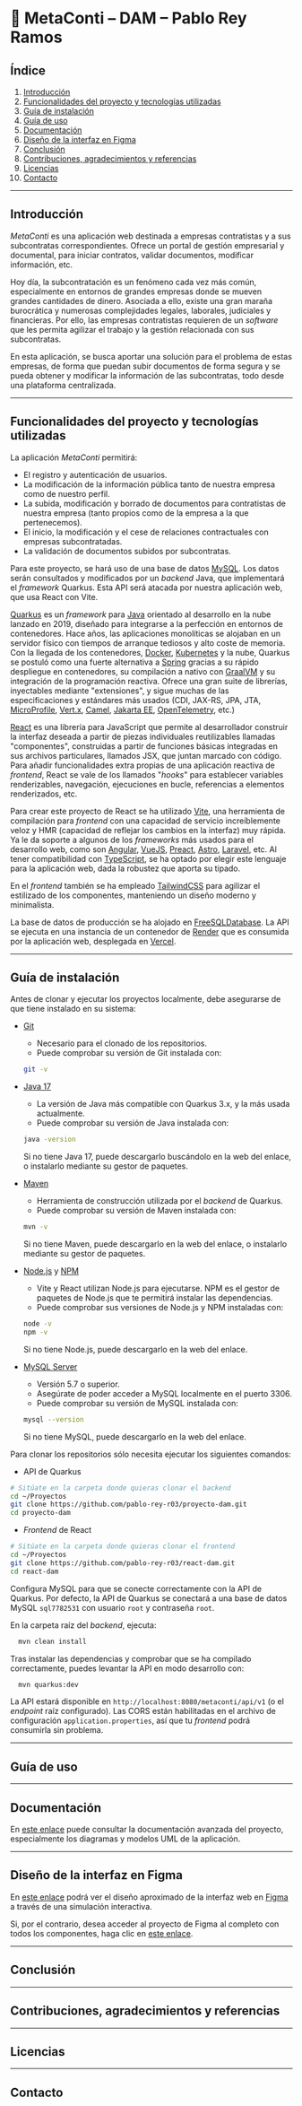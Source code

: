 # 🌟 MetaConti – DAM – Pablo Rey Ramos

## Índice
1. [Introducción](#introducción)
2. [Funcionalidades del proyecto y tecnologías utilizadas](#funcionalidades-del-proyecto-y-tecnologías-utilizadas)
3. [Guía de instalación](#guía-de-instalación)
4. [Guía de uso](#guía-de-uso)
5. [Documentación](#documentación)
6. [Diseño de la interfaz en Figma](#diseño-de-la-interfaz-en-figma)
7. [Conclusión](#conclusión)
8. [Contribuciones, agradecimientos y referencias](#contribuciones-agradecimientos-y-referencias)
9. [Licencias](#licencias)
10. [Contacto](#contacto)

---

## Introducción

_MetaConti_ es una aplicación web destinada a empresas contratistas y a sus subcontratas correspondientes. Ofrece un portal
de gestión empresarial y documental, para iniciar contratos, validar documentos, modificar información, etc.

Hoy día, la subcontratación es un fenómeno cada vez más común, especialmente en entornos de grandes empresas donde se mueven
grandes cantidades de dinero. Asociada a ello, existe una gran maraña burocrática y numerosas complejidades legales, laborales,
judiciales y financieras. Por ello, las empresas contratistas requieren de un _software_ que les permita agilizar el trabajo
y la gestión relacionada con sus subcontratas.

En esta aplicación, se busca aportar una solución para el problema de estas empresas, de forma que puedan subir documentos
de forma segura y se pueda obtener y modificar la información de las subcontratas, todo desde una plataforma centralizada.

---

## Funcionalidades del proyecto y tecnologías utilizadas

La aplicación _MetaConti_ permitirá:
- El registro y autenticación de usuarios.
- La modificación de la información pública tanto de nuestra empresa como de nuestro perfil.
- La subida, modificación y borrado de documentos para contratistas de nuestra empresa (tanto propios como de la empresa a la que 
pertenecemos).
- El inicio, la modificación y el cese de relaciones contractuales con empresas subcontratadas.
- La validación de documentos subidos por subcontratas.

Para este proyecto, se hará uso de una base de datos [MySQL](https://www.mysql.com). Los datos serán consultados y modificados
por un _backend_ Java, que implementará el _framework_ Quarkus. Esta API será atacada por nuestra aplicación web, que usa React
con Vite.

[Quarkus](https://quarkus.io) es un _framework_ para [Java](https://www.java.com/es/) orientado al desarrollo en la nube lanzado en
2019, diseñado para integrarse a la perfección en entornos de contenedores. Hace años, las aplicaciones monolíticas se alojaban
en un servidor físico con tiempos de arranque tediosos y alto coste de memoria. Con la llegada de los contenedores, [Docker](https://www.docker.com),
[Kubernetes](https://kubernetes.io) y la nube, Quarkus se postuló como una fuerte alternativa a [Spring](https://spring.io) gracias
a su rápido despliegue en contenedores, su compilación a nativo con [GraalVM](https://www.graalvm.org) y su integración de la programación
reactiva. Ofrece una gran suite de librerías, inyectables mediante "extensiones", y sigue muchas de las especificaciones y estándares
más usados (CDI, JAX-RS, JPA, JTA, [MicroProfile](https://microprofile.io), [Vert.x](https://vertx.io), [Camel](https://camel.apache.org),
[Jakarta EE](https://jakarta.ee), [OpenTelemetry](https://opentelemetry.io), etc.)

[React](https://react.dev) es una librería para JavaScript que permite al desarrollador construir la interfaz deseada a partir de
piezas individuales reutilizables llamadas "componentes", construidas a partir de funciones básicas integradas en sus archivos
particulares, llamados JSX, que juntan marcado con código. Para añadir funcionalidades extra propias de una aplicación reactiva
de _frontend_, React se vale de los llamados "_hooks_" para establecer variables renderizables, navegación, ejecuciones en bucle,
referencias a elementos renderizados, etc.

Para crear este proyecto de React se ha utilizado [Vite](https://vite.dev), una herramienta de compilación para _frontend_
con una capacidad de servicio increíblemente veloz y HMR (capacidad de reflejar los cambios en la interfaz) muy rápida. Ya
le da soporte a algunos de los _frameworks_ más usados para el desarrollo web, como son [Angular](https://angular.dev/),
[VueJS](https://vuejs.org/), [Preact](https://preactjs.com/), [Astro](https://astro.build/), [Laravel](https://laravel.com/), etc.
Al tener compatibilidad con [TypeScript](https://www.typescriptlang.org), se ha optado por elegir este lenguaje para la aplicación
web, dada la robustez que aporta su tipado.

En el _frontend_ también se ha empleado [TailwindCSS](https://tailwindcss.com) para agilizar el estilizado de los componentes,
manteniendo un diseño moderno y minimalista.

La base de datos de producción se ha alojado en [FreeSQLDatabase](https://www.freesqldatabase.com). La API se ejecuta en una
instancia de un contenedor de [Render](https://render.com) que es consumida por la aplicación web, desplegada en [Vercel](https://vercel.com).

---

## Guía de instalación

<!--  
Pasos para clonar el repositorio  
Dependencias y requisitos previos  
Instrucciones para ejecutar la aplicación localmente  
-->
Antes de clonar y ejecutar los proyectos localmente, debe asegurarse de que tiene instalado en su sistema:
- [Git](https://git-scm.com)
  - Necesario para el clonado de los repositorios.
  - Puede comprobar su versión de Git instalada con:
  ```bash
  git -v
  ```
- [Java 17](https://jdk.java.net/archive/)
    - La versión de Java más compatible con Quarkus 3.x, y la más usada actualmente.
    - Puede comprobar su versión de Java instalada con:
    ```bash
    java -version
    ```
    Si no tiene Java 17, puede descargarlo buscándolo en la web del enlace, o instalarlo mediante su gestor de paquetes.


- [Maven](https://maven.apache.org)
    - Herramienta de construcción utilizada por el _backend_ de Quarkus.
    - Puede comprobar su versión de Maven instalada con:
    ```bash
    mvn -v
    ```
    Si no tiene Maven, puede descargarlo en la web del enlace, o instalarlo mediante su gestor de paquetes.


- [Node.js](https://nodejs.org/es) y [NPM](https://www.npmjs.com)
    - Vite y React utilizan Node.js para ejecutarse. NPM es el gestor de paquetes de Node.js que te permitirá instalar las dependencias.
    - Puede comprobar sus versiones de Node.js y NPM instaladas con:
    ```bash
    node -v
    npm -v
    ```
    Si no tiene Node.js, puede descargarlo en la web del enlace.


- [MySQL Server](https://www.mysql.com)
    - Versión 5.7 o superior.
    - Asegúrate de poder acceder a MySQL localmente en el puerto 3306.
    - Puede comprobar su versión de MySQL instalada con:
    ```bash
    mysql --version
    ```
    Si no tiene MySQL, puede descargarlo en la web del enlace.

Para clonar los repositorios sólo necesita ejecutar los siguientes comandos:
- API de Quarkus
```bash
# Sitúate en la carpeta donde quieras clonar el backend
cd ~/Proyectos
git clone https://github.com/pablo-rey-r03/proyecto-dam.git
cd proyecto-dam
```
- _Frontend_ de React
```bash
# Sitúate en la carpeta donde quieras clonar el frontend
cd ~/Proyectos
git clone https://github.com/pablo-rey-r03/react-dam.git
cd react-dam
```
Configura MySQL para que se conecte correctamente con la API de Quarkus. Por defecto, la API de Quarkus se conectará a una
base de datos MySQL `sql7782531` con usuario `root` y contraseña `root`.

En la carpeta raíz del _backend_, ejecuta:
```bash
  mvn clean install
```
Tras instalar las dependencias y comprobar que se ha compilado correctamente, puedes levantar la API en modo desarrollo con:
```bash
  mvn quarkus:dev
```
La API estará disponible en ``http://localhost:8080/metaconti/api/v1`` (o el _endpoint_ raíz configurado). Las CORS están
habilitadas en el archivo de configuración ``application.properties``, así que tu _frontend_ podrá consumirla sin problema.

---

## Guía de uso

<!--  
Capturas de pantalla o ejemplos de uso  
Explicación de flujos principales (login, navegación, funcionalidades clave)  
-->

---

## Documentación

En [este enlace](https://github.com/pablo-rey-r03/proyecto-dam/blob/main/MetaConti.pdf) puede consultar la documentación
avanzada del proyecto, especialmente los diagramas y modelos UML de la aplicación.

---

## Diseño de la interfaz en Figma

En [este enlace](https://www.figma.com/proto/JGjq1dDmNDUdeyxRVTKuOp/MetaConti?node-id=0-1&t=omiFQAORmfdanFGR-1) podrá
ver el diseño aproximado de la interfaz web en [Figma](https://www.figma.com/es-es/) a través de una simulación interactiva.

Si, por el contrario, desea acceder al proyecto de Figma al completo con todos los componentes, haga clic en
[este enlace](https://www.figma.com/design/JGjq1dDmNDUdeyxRVTKuOp/MetaConti?node-id=0-1&t=omiFQAORmfdanFGR-1).

---

## Conclusión

<!--  
Resumen de logros  
Posibles mejoras futuras  
Reflexión personal sobre el proyecto  
-->

---

## Contribuciones, agradecimientos y referencias

<!--  
Quiénes han colaborado o aportado ideas  
Agradecimientos a mentores, compañeros, recursos externos  
Referencias (artículos, libros, repositorios)  
-->

---

## Licencias

<!--  
Licencia(s) de código abierto utilizadas  
Términos de redistribución y uso  
-->

---

## Contacto

<!--  
Correo electrónico  
LinkedIn, GitHub u otras redes profesionales  
-->
